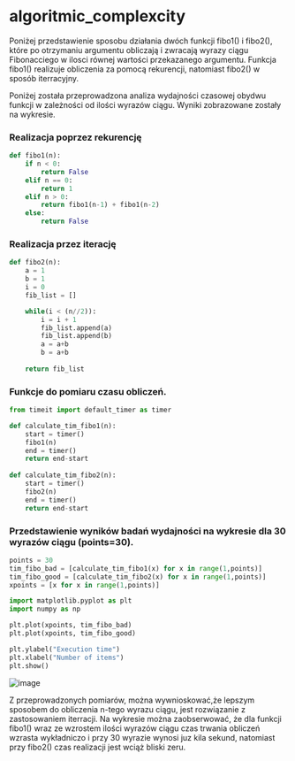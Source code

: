 # algoritmic_complexcity

Poniżej przedstawienie sposobu działania dwóch funkcji fibo1() i fibo2(), które po otrzymaniu argumentu
obliczają i zwracają wyrazy ciągu Fibonacciego w ilosci równej wartości przekazanego argumentu. 
Funkcja fibo1() realizuje obliczenia za pomocą rekurencji, natomiast fibo2() w sposób iterracyjny.

Poniżej została przeprowadzona analiza wydajności czasowej obydwu funkcji w zależności od ilości wyrazów ciągu.
Wyniki zobrazowane zostały na wykresie.

### Realizacja poprzez rekurencję 
```py
def fibo1(n):
    if n < 0:
        return False
    elif n == 0:
        return 1
    elif n > 0:
        return fibo1(n-1) + fibo1(n-2)
    else:
        return False
```


### Realizacja przez iterację 

```py
def fibo2(n):
    a = 1
    b = 1
    i = 0
    fib_list = []

    while(i < (n//2)):
        i = i + 1
        fib_list.append(a)
        fib_list.append(b)
        a = a+b
        b = a+b
       
    return fib_list
```


### Funkcje do pomiaru czasu obliczeń. 
```py
from timeit import default_timer as timer

def calculate_tim_fibo1(n):
    start = timer()
    fibo1(n)
    end = timer()
    return end-start
    
def calculate_tim_fibo2(n):
    start = timer()
    fibo2(n)
    end = timer()
    return end-start
```

### Przedstawienie wyników badań wydajności na wykresie dla 30 wyrazów ciągu (points=30).
```py
points = 30
tim_fibo_bad = [calculate_tim_fibo1(x) for x in range(1,points)]
tim_fibo_good = [calculate_tim_fibo2(x) for x in range(1,points)]
xpoints = [x for x in range(1,points)]

import matplotlib.pyplot as plt
import numpy as np

plt.plot(xpoints, tim_fibo_bad)
plt.plot(xpoints, tim_fibo_good)

plt.ylabel("Execution time")
plt.xlabel("Number of items")
plt.show()
```
![image](https://user-images.githubusercontent.com/111123372/200170133-47831ce0-2666-493c-9226-8b722186b607.png)

Z przeprowadzonych pomiarów, można wywnioskować,że lepszym sposobem do obliczenia n-tego wyrazu ciągu,
jest rozwiązanie z zastosowaniem iterracji. Na wykresie można zaobserwować, że dla funkcji fibo1() 
wraz ze wzrostem ilości wyrazów ciągu czas trwania obliczeń wzrasta wykładniczo i przy 30 wyrazie wynosi juz kila sekund,
natomiast przy fibo2() czas realizacji jest wciąż bliski zeru.




